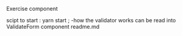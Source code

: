 Exercise component

scipt to start : yarn start ; -how the validator works can be read into
ValidateForm component readme.md
